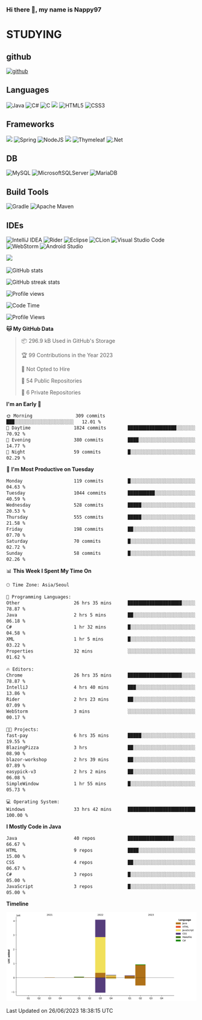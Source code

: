 ### Hi there 👋, my name is Nappy97

# STUDYING
## github
[<img src='https://cdn.jsdelivr.net/npm/simple-icons@3.0.1/icons/github.svg' alt='github' height='40'>](https://github.com/Nappy97)  

## Languages
![Java](https://img.shields.io/badge/java-%23ED8B00.svg?style=for-the-badge&logo=java&logoColor=white) ![C#](https://img.shields.io/badge/c%23-%23239120.svg?style=for-the-badge&logo=c-sharp&logoColor=white) ![C](https://img.shields.io/badge/c-%2300599C.svg?style=for-the-badge&logo=c&logoColor=white) <img src="https://img.shields.io/badge/javascript-F7DF1E?style=for-the-badge&logo=javascript&logoColor=black"> ![HTML5](https://img.shields.io/badge/html5-%23E34F26.svg?style=for-the-badge&logo=html5&logoColor=white) ![CSS3](https://img.shields.io/badge/css3-%231572B6.svg?style=for-the-badge&logo=css3&logoColor=white)

## Frameworks
<img src="https://img.shields.io/badge/bootstrap-7952B3?style=for-the-badge&logo=bootstrap&logoColor=white"> ![Spring](https://img.shields.io/badge/spring-%236DB33F.svg?style=for-the-badge&logo=spring&logoColor=white) ![NodeJS](https://img.shields.io/badge/node.js-6DA55F?style=for-the-badge&logo=node.js&logoColor=white) <img src="https://img.shields.io/badge/jQuery-0769AD?style=for-the-badge&logo=jquery&logoColor=white"> ![Thymeleaf](https://img.shields.io/badge/Thymeleaf-%23005C0F.svg?style=for-the-badge&logo=Thymeleaf&logoColor=white) ![.Net](https://img.shields.io/badge/.NET-5C2D91?style=for-the-badge&logo=.net&logoColor=white)

## DB
![MySQL](https://img.shields.io/badge/mysql-%2300f.svg?style=for-the-badge&logo=mysql&logoColor=white) ![MicrosoftSQLServer](https://img.shields.io/badge/Microsoft%20SQL%20Server-CC2927?style=for-the-badge&logo=microsoft%20sql%20server&logoColor=white) ![MariaDB](https://img.shields.io/badge/MariaDB-003545?style=for-the-badge&logo=mariadb&logoColor=white)

## Build Tools
![Gradle](https://img.shields.io/badge/Gradle-02303A.svg?style=for-the-badge&logo=Gradle&logoColor=white) ![Apache Maven](https://img.shields.io/badge/Apache%20Maven-C71A36?style=for-the-badge&logo=Apache%20Maven&logoColor=white)

## IDEs
![IntelliJ IDEA](https://img.shields.io/badge/IntelliJIDEA-000000.svg?style=for-the-badge&logo=intellij-idea&logoColor=white) ![Rider](https://img.shields.io/badge/Rider-000000.svg?style=for-the-badge&logo=Rider&logoColor=white&color=black&labelColor=crimson) ![Eclipse](https://img.shields.io/badge/Eclipse-FE7A16.svg?style=for-the-badge&logo=Eclipse&logoColor=white) ![CLion](https://img.shields.io/badge/CLion-black?style=for-the-badge&logo=clion&logoColor=white) ![Visual Studio Code](https://img.shields.io/badge/Visual%20Studio%20Code-0078d7.svg?style=for-the-badge&logo=visual-studio-code&logoColor=white) ![WebStorm](https://img.shields.io/badge/webstorm-143?style=for-the-badge&logo=webstorm&logoColor=white&color=black) ![Android Studio](https://img.shields.io/badge/Android%20Studio-3DDC84.svg?style=for-the-badge&logo=android-studio&logoColor=white)

<div>
  <img  src="https://github-readme-stats.vercel.app/api/top-langs/?username=Nappy97&langs_count=8&exclude_repo=Example-deep-learning-from-scratch&layout=compact&line_height=24&hide_border=true&title_color=d88e82&card_width=280">
<div>
  
![GitHub stats](https://github-readme-stats.vercel.app/api?username=Nappy97&show_icons=true)  

![GitHub streak stats](https://github-readme-streak-stats.herokuapp.com/?user=Nappy97)  

![Profile views](https://gpvc.arturio.dev/Nappy97)  

<!--START_SECTION:waka-->
![Code Time](http://img.shields.io/badge/Code%20Time-80%20hrs%2039%20mins-blue)

![Profile Views](http://img.shields.io/badge/Profile%20Views-8-blue)

**🐱 My GitHub Data** 

> 📦 296.9 kB Used in GitHub's Storage 
 > 
> 🏆 99 Contributions in the Year 2023
 > 
> 🚫 Not Opted to Hire
 > 
> 📜 54 Public Repositories 
 > 
> 🔑 6 Private Repositories 
 > 
**I'm an Early 🐤** 

```text
🌞 Morning                309 commits         ███░░░░░░░░░░░░░░░░░░░░░░   12.01 % 
🌆 Daytime                1824 commits        ██████████████████░░░░░░░   70.92 % 
🌃 Evening                380 commits         ████░░░░░░░░░░░░░░░░░░░░░   14.77 % 
🌙 Night                  59 commits          █░░░░░░░░░░░░░░░░░░░░░░░░   02.29 % 
```
📅 **I'm Most Productive on Tuesday** 

```text
Monday                   119 commits         █░░░░░░░░░░░░░░░░░░░░░░░░   04.63 % 
Tuesday                  1044 commits        ██████████░░░░░░░░░░░░░░░   40.59 % 
Wednesday                528 commits         █████░░░░░░░░░░░░░░░░░░░░   20.53 % 
Thursday                 555 commits         █████░░░░░░░░░░░░░░░░░░░░   21.58 % 
Friday                   198 commits         ██░░░░░░░░░░░░░░░░░░░░░░░   07.70 % 
Saturday                 70 commits          █░░░░░░░░░░░░░░░░░░░░░░░░   02.72 % 
Sunday                   58 commits          █░░░░░░░░░░░░░░░░░░░░░░░░   02.26 % 
```


📊 **This Week I Spent My Time On** 

```text
🕑︎ Time Zone: Asia/Seoul

💬 Programming Languages: 
Other                    26 hrs 35 mins      ████████████████████░░░░░   78.87 % 
Java                     2 hrs 5 mins        ██░░░░░░░░░░░░░░░░░░░░░░░   06.18 % 
C#                       1 hr 32 mins        █░░░░░░░░░░░░░░░░░░░░░░░░   04.58 % 
XML                      1 hr 5 mins         █░░░░░░░░░░░░░░░░░░░░░░░░   03.22 % 
Properties               32 mins             ░░░░░░░░░░░░░░░░░░░░░░░░░   01.62 % 

🔥 Editors: 
Chrome                   26 hrs 35 mins      ████████████████████░░░░░   78.87 % 
IntelliJ                 4 hrs 40 mins       ███░░░░░░░░░░░░░░░░░░░░░░   13.86 % 
Rider                    2 hrs 23 mins       ██░░░░░░░░░░░░░░░░░░░░░░░   07.09 % 
WebStorm                 3 mins              ░░░░░░░░░░░░░░░░░░░░░░░░░   00.17 % 

🐱‍💻 Projects: 
fast-pay                 6 hrs 35 mins       █████░░░░░░░░░░░░░░░░░░░░   19.55 % 
BlazingPizza             3 hrs               ██░░░░░░░░░░░░░░░░░░░░░░░   08.90 % 
blazor-workshop          2 hrs 39 mins       ██░░░░░░░░░░░░░░░░░░░░░░░   07.89 % 
easypick-v3              2 hrs 2 mins        ██░░░░░░░░░░░░░░░░░░░░░░░   06.08 % 
SimpleWindow             1 hr 55 mins        █░░░░░░░░░░░░░░░░░░░░░░░░   05.73 % 

💻 Operating System: 
Windows                  33 hrs 42 mins      █████████████████████████   100.00 % 
```

**I Mostly Code in Java** 

```text
Java                     40 repos            █████████████████░░░░░░░░   66.67 % 
HTML                     9 repos             ████░░░░░░░░░░░░░░░░░░░░░   15.00 % 
CSS                      4 repos             ██░░░░░░░░░░░░░░░░░░░░░░░   06.67 % 
C#                       3 repos             █░░░░░░░░░░░░░░░░░░░░░░░░   05.00 % 
JavaScript               3 repos             █░░░░░░░░░░░░░░░░░░░░░░░░   05.00 % 
```



**Timeline**

![Lines of Code chart](https://raw.githubusercontent.com/Nappy97/Nappy97/main/assets/bar_graph.png)


 Last Updated on 26/06/2023 18:38:15 UTC
<!--END_SECTION:waka-->
